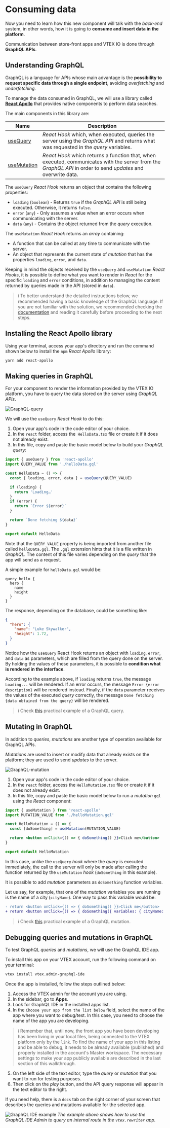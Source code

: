 # Consuming data

Now you need to learn how this new component will talk with the *back-end* system, in other words, how it is going to **consume and insert data in the platform**. 

Communication between store-front apps and VTEX IO is done through **GraphQL APIs**.

## Understanding GraphQL

GraphQL is a language for APIs whose main advantage is the **possibility to request specific data through a single endpoint**, avoiding *overfetching* and *underfetching*.

To manage the data consumed in GraphQL, we will use a library called [**React Apollo**](https://www.npmjs.com/package/react-apollo) that provides native components to perform data searches.

The main components in this library are:

| Name | Description |
|-----|-----|
|[useQuery](https://www.apollographql.com/docs/react/data/queries/) | *React Hook* which, when executed, queries the server using the *GraphQL API* and returns what was requested in the *query* variables. | 
|[useMutation](https://www.apollographql.com/docs/react/data/mutations/) | *React Hook* which returns a function that, when executed, communicates with the server from the *GraphQL API* in order to send *updates* and overwrite data. |

The `useQuery` *React Hook* returns an object that contains the following properties:

 - `loading` (`boolean`) - Returns `true` if the *GraphQL API* is still being executed. Otherwise, it returns `false`.
 - `error` (`any`) - Only assumes a value when an error occurs when communicating with the server.
 - `data` (`any`) - Contains the object returned from the *query* execution.

The `useMutation` *React Hook* returns an *array* containing:

- A function that can be called at any time to communicate with the server.
- An object that represents the current state of *mutation* that has the properties `loading`, `error`, and `data`.

Keeping in mind the objects received by the `useQuery` and `useMutation` *React Hooks*, it is possible to define what you want to render in *React* for the specific `loading` and `error` conditions, in addition to managing the content returned by queries made in the API (stored in `data`).

>ℹ️ To better understand the detailed instructions below, we recommended having a basic knowledge of the GraphQL language. If you are not familiar with the solution, we recommended checking the [documentation](https://graphql.org/learn/) and reading it carefully before proceeding to the next steps.

## Installing the React Apollo library

Using your terminal, access your app's directory and run the command shown below to install the `npm` *React Apollo* library: 

```sh
yarn add react-apollo
```

## Making queries in GraphQL

For your component to render the information provided by the VTEX IO platform, you have to query the data stored on the server using *GraphQL APIs*.

![GraphQL-query](https://github.com/vtex-apps/io-documentation/blob/master/docs/en/GettingStarted/develop-storefront-apps-using-react-and-vtex-io/assets/consuming-data-1.png?raw=true)

We will use the `useQuery` *React Hook* to do this:

1. Open your app's code in the code editor of your choice.
2. In the `react` folder, access the` HelloData.tsx` file or create it if it does not already exist.
3. In this file, copy and paste the basic model below to build your *GraphQL query*:

```jsx
import { useQuery } from 'react-apollo'
import QUERY_VALUE from './helloData.gql'

const HelloData = () => {
  const { loading, error, data } = useQuery(QUERY_VALUE)

  if (loading) {
    return 'Loading…'
  }
  if (error) {
    return `Error ${error}`
  }

  return `Done fetching ${data}`
}

export default HelloData
```

Note that the `QUERY_VALUE` property is being imported from another file called `helloData.gql`. The `.gql` extension hints that it is a file written in *GraphQL*. The content of this file varies depending on the *query* that the app will send as a request.

A simple example for `helloData.gql` would be:

```gql
query hello {
  hero {
    name  
    height
  }
}
```

The response, depending on the database, could be something like:

```json
{
  "hero": {
    "name": "Luke Skywalker",
    "height": 1.72,
  }
}
```

Notice how the `useQuery` React Hook returns an object with `loading`, `error`, and `data` as parameters, which are filled from the query done on the server. By holding the values of these parameters, it is possible to **condition what is rendered in the interface**.

According to the example above, if `loading` returns `true`, the message `Loading...` will be rendered. If an error occurs, the message `Error {error description}` will be rendered instead. Finally, if the `data` parameter receives the values of the executed *query* correctly, the message `Done fetching {data obtained from the query}` will be rendered.

>ℹ️ Check [this](https://www.apollographql.com/docs/react/data/queries/) practical example of a GraphQL query.


## Mutating in GraphQL

In addition to *queries*, *mutations* are another type of operation available for GraphQL APIs. 

*Mutations* are used to insert or modify data that already exists on the platform; they are used to send *updates* to the server.

![GraphQL-mutation](https://github.com/vtex-apps/io-documentation/blob/master/en/GettingStarted/develop-storefront-apps-using-react-and-vtex-io/assets/consuming-data-2.png?raw=true)

1. Open your app's code in the code editor of your choice.
2. In the `react` folder, access the `HelloMutation.tsx` file or create it if it does not already exist.
3. In this file, copy and paste the basic model below to run a *mutation* `gql` using the *React* component:

```jsx
import { useMutation } from 'react-apollo'
import MUTATION_VALUE from './helloMutation.gql'

const HelloMutation = () => {
  const [doSomething] = useMutation(MUTATION_VALUE)

  return <button onClick={() => { doSomething() }}>Click me</button>
}

export default HelloMutation
```

In this case, unlike the `useQuery` *hook* where the *query* is executed immediately, the call to the server will only be made after calling the function returned by the `useMutation` *hook* (`doSomething` in this example).

It is possible to add *mutation* parameters as `doSomething` function variables.

Let us say, for example, that one of the *mutation* variables you are running is the name of a city (`cityName`). One way to pass this variable would be:

```diff
- return <button onClick={() => { doSomething() }}>Click me</button>
+ return <button onClick={() => { doSomething({ variables: { cityName: 'Rio' ) }}>Click me</button>
```

>ℹ️ Check [this](https://www.apollographql.com/docs/react/data/mutations/) practical example of a GraphQL mutation.


## Debugging queries and mutations in GraphQL

To test GraphQL *queries* and *mutations*, we will use the GraphQL IDE app.

To install this app on your VTEX account, run the following command on your terminal:

```sh
vtex install vtex.admin-graphql-ide
```

Once the app is installed, follow the steps outlined below:

1. Access the VTEX admin for the account you are using.
2. In the sidebar, go to **Apps**.
3. Look for GraphQL IDE in the installed apps list.
4. In the `Choose your app from the list below` field, select the name of the app where you want to debug/test. In this case, you need to choose the name of the app you are developing. 

>ℹ️ Remember that, until now, the front app you have been developing has been living in your local files, being connected to the VTEX platform only by the `link`. To find the name of your app in this listing and be able to debug, it needs to be already available (published) and properly installed in the account's Master workspace. The necessary settings to make your app publicly available are described in the last section of this walkthrough.


5. On the left side of the text editor, type the *query* or *mutation* that you want to run for testing purposes. 
6. Then click on the *play* button, and the API query response will appear in the text editor to the right. 

If you need help, there is a `docs` tab on the right corner of your screen that describes the queries and mutations available for the selected app.

![GraphQL IDE example](https://camo.githubusercontent.com/7e7dc6c6c4463c904d1442fca59730dbc2d24082/68747470733a2f2f692e696d6775722e636f6d2f68734d747843322e706e67)
*The example above shows how to use the GraphQL IDE Admin to query an internal route in the `vtex.rewriter` app.*
